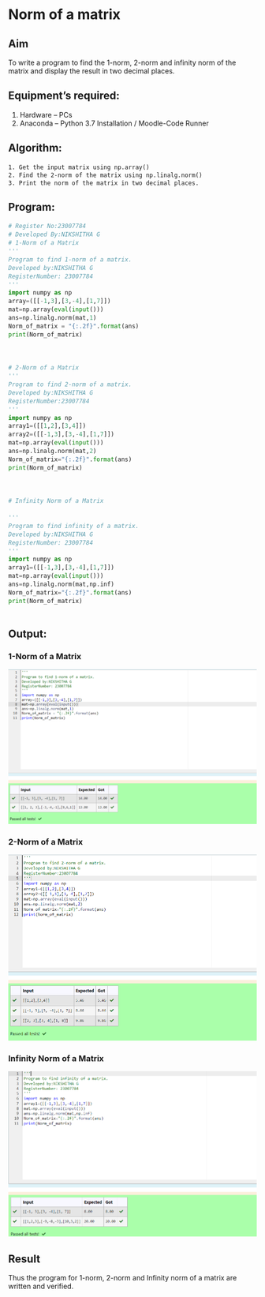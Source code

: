 # Norm of a matrix
## Aim
To write a program to find the 1-norm, 2-norm and infinity norm of the matrix and display the result in two decimal places.
## Equipment’s required:
1.	Hardware – PCs
2.	Anaconda – Python 3.7 Installation / Moodle-Code Runner
## Algorithm:
	1. Get the input matrix using np.array()   
    2. Find the 2-norm of the matrix using np.linalg.norm()
	3. Print the norm of the matrix in two decimal places.
## Program:
```Python
# Register No:23007784
# Developed By:NIKSHITHA G
# 1-Norm of a Matrix
'''
Program to find 1-norm of a matrix.
Developed by:NIKSHITHA G
RegisterNumber: 23007784
'''
import numpy as np
array=([[-1,3],[3,-4],[1,7]])
mat=np.array(eval(input()))
ans=np.linalg.norm(mat,1)
Norm_of_matrix = "{:.2f}".format(ans)
print(Norm_of_matrix)



# 2-Norm of a Matrix
'''
Program to find 2-norm of a matrix.
Developed by:NIKSHITHA G
RegisterNumber:23007784 
'''
import numpy as np
array1=([[1,2],[3,4]])
array2=([[-1,3],[3,-4],[1,7]])
mat=np.array(eval(input()))
ans=np.linalg.norm(mat,2)
Norm_of_matrix="{:.2f}".format(ans)
print(Norm_of_matrix)



# Infinity Norm of a Matrix

'''
Program to find infinity of a matrix.
Developed by:NIKSHITHA G
RegisterNumber: 23007784
'''
import numpy as np
array1=([[-1,3],[3,-4],[1,7]])
mat=np.array(eval(input()))
ans=np.linalg.norm(mat,np.inf)
Norm_of_matrix="{:.2f}".format(ans)
print(Norm_of_matrix)



```
## Output:
### 1-Norm of a Matrix

![output](./1-norm.png)

### 2-Norm of a Matrix

![output](./2-norm.png)

### Infinity Norm of a Matrix

![output](./infinity%20norm.png)

## Result
Thus the program for 1-norm, 2-norm and Infinity norm of a matrix are written and verified.
